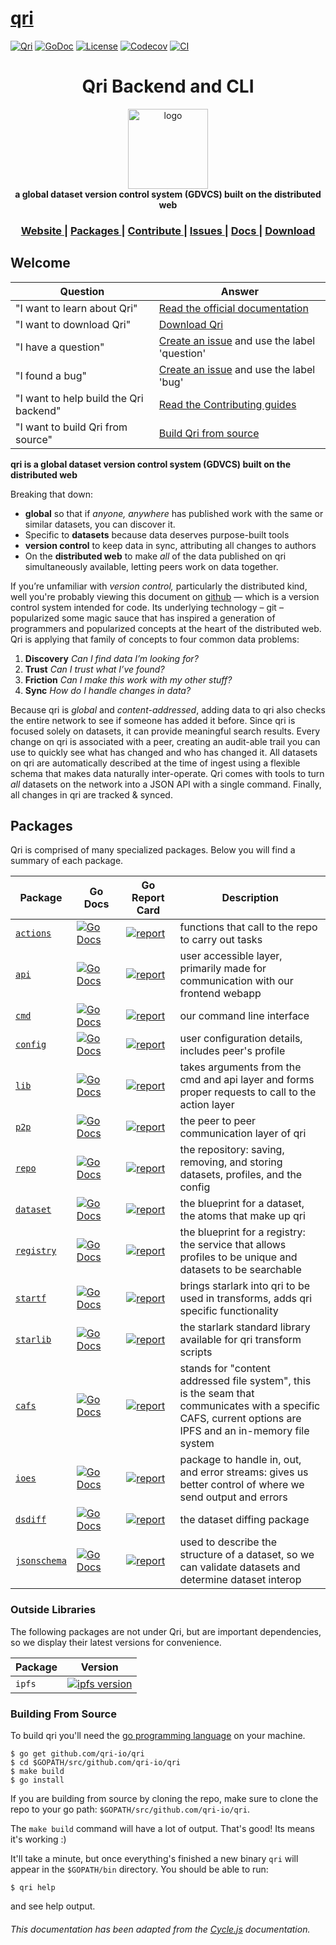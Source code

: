 # [qri](http://qri.io)

[![Qri](https://img.shields.io/badge/made%20by-qri-magenta.svg?style=flat-square)](https://qri.io) [![GoDoc](https://godoc.org/github.com/qri-io/qri?status.svg)](http://godoc.org/github.com/qri-io/qri) [![License](https://img.shields.io/github/license/qri-io/qri.svg?style=flat-square)](./LICENSE) [![Codecov](https://img.shields.io/codecov/c/github/qri-io/qri.svg?style=flat-square)](https://codecov.io/gh/qri-io/qri) [![CI](https://img.shields.io/circleci/project/github/qri-io/qri.svg?style=flat-square)](https://circleci.com/gh/qri-io/qri)

<h1 align="center">Qri Backend and CLI</h1>

<div align="center">
  <img alt="logo" src="https://qri.io/img/blobs/blob_trio.png" width="128">
</div>
<div align="center">
  <strong>a global dataset version control system (GDVCS) built on the distributed web</strong>
</div>

<div align="center">
  <h3>
    <a href="https://qri.io">
      Website
    </a>
    <span> | </span>
    <a href="#packages">
      Packages
    </a>
    <span> | </span>
    <a href="https://github.com/qri-io/qri/blob/master/.github/CONTRIBUTING.md">
      Contribute
    </a>
    <span> | </span>
    <a href="https://github.com/qri-io/qri/issues">
      Issues
    </a>
     <span> | </span>
    <a href="https://qri.io/docs/">
      Docs
    </a>
     <span> | </span>
    <a href="https://qri.io/download/">
      Download
    </a>
  </h3>
</div>

<div align="center">
  <!-- Build Status -->
</div>

## Welcome

| Question | Answer |
|--------|-------|
| "I want to learn about Qri" | [Read the official documentation](https://qri.io/docs/) |
| "I want to download Qri" | [Download Qri](https://qri.io/download) |
| "I have a question" | [Create an issue](https://github.com/qri-io/qri/issues) and use the label 'question' |
| "I found a bug" | [Create an issue](https://github.com/qri-io/qri/issues) and use the label 'bug' |
| "I want to help build the Qri backend" | [Read the Contributing guides](https://github.com/qri-io/qri/blob/master/.github/CONTRIBUTING.md) |
| "I want to build Qri from source" | [Build Qri from source](#build)

__qri is a global dataset version control system (GDVCS) built on the distributed web__

Breaking that down:

- **global** so that if *anyone, anywhere* has published work with the same or similar datasets, you can discover it.
- Specific to **datasets** because data deserves purpose-built tools
- **version control** to keep data in sync, attributing all changes to authors
- On the **distributed web** to make *all* of the data published on qri simultaneously available, letting peers work on data together.
 
If you’re unfamiliar with *version control,* particularly the distributed kind, well you're probably viewing this document on [github](https://github.com/qri-io/qri) — which is a version control system intended for code. Its underlying technology – git – popularized some magic sauce that has inspired a generation of programmers and popularized concepts at the heart of the distributed web. Qri is applying that family of concepts to four common data problems:

1. **Discovery** _Can I find data I’m looking for?_
2. **Trust** _Can I trust what I’ve found?_
3. **Friction** _Can I make this work with my other stuff?_
4. **Sync** _How do I handle changes in data?_

Because qri is *global* and *content-addressed*, adding data to qri also checks the entire network to see if someone has added it before. Since qri is focused solely on datasets, it can provide meaningful search results. Every change on qri is associated with a peer, creating an audit-able trail you can use to quickly see what has changed and who has changed it. All datasets on qri are automatically described at the time of ingest using a flexible schema that makes data naturally inter-operate. Qri comes with tools to turn *all* datasets on the network into a JSON API with a single command. Finally, all changes in qri are tracked & synced.

## Packages

Qri is comprised of many specialized packages. Below you will find a summary of each package.

| Package | Go Docs | Go Report Card | Description |
|---------|---------|----------------|-------------|
| [`actions`](https://github.com/qri-io/qri/tree/master/actions) | <img width=190/>[![Go Docs](https://godoc.org/github.com/qri-io/qri?status.svg)](https://godoc.org/github.com/qri-io/qri/actions) | <img width=165/>[![report](https://goreportcard.com/badge/github.com/qri-io/qri)](https://goreportcard.com/report/github.com/qri-io/qri) | functions that call to the repo to carry out tasks  |
| [`api`](https://github.com/qri-io/qri/tree/master/api) | [![Go Docs](https://godoc.org/github.com/qri-io/qri?status.svg)](https://godoc.org/github.com/qri-io/qri/api) | [![report](https://goreportcard.com/badge/github.com/qri-io/qri)](https://goreportcard.com/report/github.com/qri-io/qri) | user accessible layer, primarily made for communication with our frontend webapp |
| [`cmd`](https://github.com/qri-io/qri/tree/master/cmd) | [![Go Docs](https://godoc.org/github.com/qri-io/qri?status.svg)](https://godoc.org/github.com/qri-io/qri/cmd) | [![report](https://goreportcard.com/badge/github.com/qri-io/qri)](https://goreportcard.com/report/github.com/qri-io/qri) | our command line interface |
| [`config`](https://github.com/qri-io/qri/tree/master/config) | [![Go Docs](https://godoc.org/github.com/qri-io/qri?status.svg)](https://godoc.org/github.com/qri-io/qri/config) | [![report](https://goreportcard.com/badge/github.com/qri-io/qri)](https://goreportcard.com/report/github.com/qri-io/qri) | user configuration details, includes peer's profile |
| [`lib`](https://github.com/qri-io/qri/tree/master/lib) | [![Go Docs](https://godoc.org/github.com/qri-io/qri?status.svg)](https://godoc.org/github.com/qri-io/qri/lib) | [![report](https://goreportcard.com/badge/github.com/qri-io/qri)](https://goreportcard.com/report/github.com/qri-io/qri) | takes arguments from the cmd and api layer and forms proper requests to call to the action layer |
| [`p2p`](https://github.com/qri-io/qri/tree/master/p2p) | [![Go Docs](https://godoc.org/github.com/qri-io/qri?status.svg)](https://godoc.org/github.com/qri-io/qri/p2p) | [![report](https://goreportcard.com/badge/github.com/qri-io/qri)](https://goreportcard.com/report/github.com/qri-io/qri) | the peer to peer communication layer of qri |
| [`repo`](https://github.com/qri-io/qri/tree/master/repo) | [![Go Docs](https://godoc.org/github.com/qri-io/qri?status.svg)](https://godoc.org/github.com/qri-io/qri/repo) | [![report](https://goreportcard.com/badge/github.com/qri-io/qri)](https://goreportcard.com/report/github.com/qri-io/qri) | the repository: saving, removing, and storing datasets, profiles, and the config |
| [`dataset`](https://github.com/qri-io/dataset) | [![Go Docs](https://godoc.org/github.com/qri-io/dataset?status.svg)](https://godoc.org/github.com/qri-io/dataset) | [![report](https://goreportcard.com/badge/github.com/qri-io/dataset)](https://goreportcard.com/report/github.com/qri-io/dataset) | the blueprint for a dataset, the atoms that make up qri |
| [`registry`](https://github.com/qri-io/registry) | [![Go Docs](https://godoc.org/github.com/qri-io/registry?status.svg)](https://godoc.org/github.com/qri-io/registry) | [![report](https://goreportcard.com/badge/github.com/qri-io/registry)](https://goreportcard.com/report/github.com/qri-io/registry) | the blueprint for a registry: the service that allows profiles to be unique and datasets to be searchable |
| [`startf`](https://github.com/qri-io/startf) | [![Go Docs](https://godoc.org/github.com/qri-io/startf?status.svg)](https://godoc.org/github.com/qri-io/startf) | [![report](https://goreportcard.com/badge/github.com/qri-io/startf)](https://goreportcard.com/report/github.com/qri-io/startf) | brings starlark into qri to be used in transforms, adds qri specific functionality |
| [`starlib`](https://github.com/qri-io/starlib) | [![Go Docs](https://godoc.org/github.com/qri-io/starlib?status.svg)](https://godoc.org/github.com/qri-io/starlib) | [![report](https://goreportcard.com/badge/github.com/qri-io/starlib)](https://goreportcard.com/report/github.com/qri-io/starlib) | the starlark standard library available for qri transform scripts |
| [`cafs`](https://github.com/qri-io/cafs) | [![Go Docs](https://godoc.org/github.com/qri-io/cafs?status.svg)](https://godoc.org/github.com/qri-io/cafs) | [![report](https://goreportcard.com/badge/github.com/qri-io/cafs)](https://goreportcard.com/report/github.com/qri-io/cafs) | stands for "content addressed file system", this is the seam that communicates with a specific CAFS, current options are IPFS and an in-memory file system |
| [`ioes`](https://github.com/qri-io/ioes) | [![Go Docs](https://godoc.org/github.com/qri-io/ioes?status.svg)](https://godoc.org/github.com/qri-io/ioes) | [![report](https://goreportcard.com/badge/github.com/qri-io/ioes)](https://goreportcard.com/report/github.com/qri-io/ioes) | package to handle in, out, and error streams: gives us better control of where we send output and errors |
| [`dsdiff`](https://github.com/qri-io/dsdiff) | [![Go Docs](https://godoc.org/github.com/qri-io/dsdiff?status.svg)](https://godoc.org/github.com/qri-io/dsdiff) | [![report](https://goreportcard.com/badge/github.com/qri-io/dsdiff)](https://goreportcard.com/report/github.com/qri-io/dsdiff) | the dataset diffing package |
| [`jsonschema`](https://github.com/qri-io/jsonschema) | [![Go Docs](https://godoc.org/github.com/qri-io/jsonschema?status.svg)](https://godoc.org/github.com/qri-io/jsonschema) | [![report](https://goreportcard.com/badge/github.com/qri-io/jsonschema)](https://goreportcard.com/report/github.com/qri-io/jsonschema) | used to describe the structure of a dataset, so we can validate datasets and determine dataset interop |

### Outside Libraries

The following packages are not under Qri, but are important dependencies, so we display their latest versions for convenience.

| Package | Version |
|--------|-------|
| `ipfs` | [![ipfs version](https://img.shields.io/badge/ipfs-v0.4.17-blue.svg)](https://github.com/ipfs/go-ipfs/) |

<a id="build"></a>
### Building From Source

To build qri you'll need the [go programming language](https://golang.org) on your machine.

```shell
$ go get github.com/qri-io/qri
$ cd $GOPATH/src/github.com/qri-io/qri
$ make build
$ go install
```

If you are building from source by cloning the repo, make sure to clone the repo to your go path: `$GOPATH/src/github.com/qri-io/qri`.

The `make build` command will have a lot of output. That's good! Its means it's working :)

It'll take a minute, but once everything's finished a new binary `qri` will appear in the `$GOPATH/bin` directory. You should be able to run:
```shell
$ qri help
```
and see help output.


###### This documentation has been adapted from the [Cycle.js](https://github.com/cyclejs/cyclejs) documentation.
